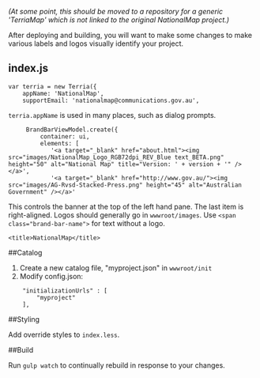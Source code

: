 *(At some point, this should be moved to a repository for a generic 'TerriaMap' which is not linked to the original NationalMap project.)*

After deploying and building, you will want to make some changes to make various labels and logos visually identify your project.

## index.js

```
var terria = new Terria({
    appName: 'NationalMap',
    supportEmail: 'nationalmap@communications.gov.au',
```

`terria.appName` is used in many places, such as dialog prompts.

```
     BrandBarViewModel.create({
         container: ui,
         elements: [
            '<a target="_blank" href="about.html"><img src="images/NationalMap_Logo_RGB72dpi_REV_Blue text_BETA.png" height="50" alt="National Map" title="Version: ' + version + '" /></a>',
            '<a target="_blank" href="http://www.gov.au/"><img src="images/AG-Rvsd-Stacked-Press.png" height="45" alt="Australian Government" /></a>'
```

This controls the banner at the top of the left hand pane. The last item is right-aligned. Logos should generally go in `wwwroot/images`. Use `<span class="brand-bar-name">` for text without a logo.

`<title>NationalMap</title>`

##Catalog

1. Create a new catalog file, "myproject.json" in `wwwroot/init`
2. Modify config.json:

```
    "initializationUrls" : [
        "myproject"
    ],
```

##Styling

Add override styles to `index.less`.

##Build

Run `gulp watch` to continually rebuild in response to your changes.